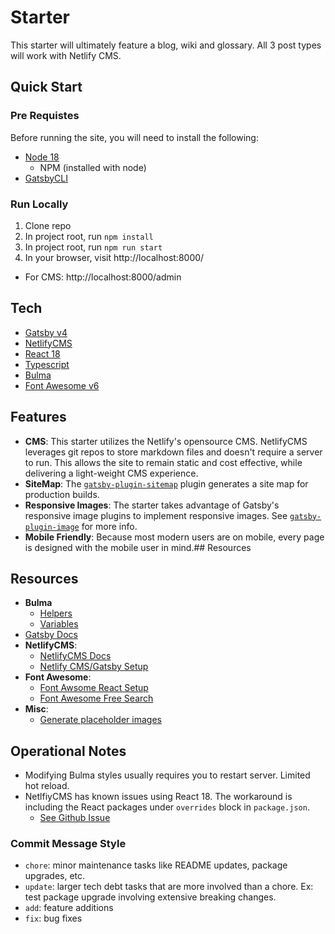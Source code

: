 # Starter

This starter will ultimately feature a blog, wiki and glossary. All 3 post types will work with Netlify CMS.

## Quick Start

### Pre Requistes

Before running the site, you will need to install the following:

-   [Node 18](https://nodejs.org/en/download/current/)
    -   NPM (installed with node)
-   [GatsbyCLI](https://www.gatsbyjs.com/docs/tutorial/part-0/#gatsby-cli)

### Run Locally

1. Clone repo
2. In project root, run `npm install`
3. In project root, run `npm run start`
4. In your browser, visit http://localhost:8000/
  - For CMS: http://localhost:8000/admin

## Tech

-   [Gatsby v4](https://www.gatsbyjs.com/docs)
-   [NetlifyCMS](https://www.netlifycms.org/docs/intro/)
-   [React 18](https://reactjs.org/docs/getting-started.html)
-   [Typescript](https://www.typescriptlang.org/docs/)
-   [Bulma](https://bulma.io/documentation/)
-   [Font Awesome v6](https://fontawesome.com/docs)

## Features

-   **CMS**: This starter utilizes the Netlify's opensource CMS. NetlifyCMS leverages git repos to store markdown files and doesn't require a server to run. This allows the site to remain static and cost effective, while delivering a light-weight CMS experience.
-   **SiteMap**: The [`gatsby-plugin-sitemap`](https://www.gatsbyjs.com/plugins/gatsby-plugin-sitemap/) plugin generates a site map for production builds.
-   **Responsive Images**: The starter takes advantage of Gatsby's responsive image plugins to implement responsive images. See [`gatsby-plugin-image`](https://www.gatsbyjs.com/plugins/gatsby-plugin-image//) for more info.
-   **Mobile Friendly**: Because most modern users are on mobile, every page is designed with the mobile user in mind.## Resources

## Resources

-   **Bulma**
    -   [Helpers](https://bulma.io/documentation/helpers/)
    -   [Variables](https://bulma.io/documentation/customize/variables/)
-   [Gatsby Docs](https://www.gatsbyjs.com/docs)
-   **NetlifyCMS**:
    -   [NetlifyCMS Docs](https://www.netlifycms.org/docs/gatsby/)
    -   [Netlify CMS/Gatsby Setup](https://www.netlifycms.org/docs/gatsby/)
-   **Font Awesome**:
    -   [Font Awsome React Setup](https://fontawesome.com/docs/web/use-with/react/)
    -   [Font Awesome Free Search](https://fontawesome.com/search?o=r&m=free)
-   **Misc**:
    -   [Generate placeholder images](https://placeholder.com/)



## Operational Notes

-   Modifying Bulma styles usually requires you to restart server. Limited hot reload.
-   NetlfiyCMS has known issues using React 18. The workaround is including the React packages under `overrides` block in `package.json`.
    -   [See Github Issue](https://github.com/netlify/netlify-cms/issues/6499)

### Commit Message Style

-   `chore`: minor maintenance tasks like README updates, package upgrades, etc.
-   `update`: larger tech debt tasks that are more involved than a chore. Ex: test package upgrade involving extensive breaking changes.
-   `add`: feature additions
-   `fix`: bug fixes
